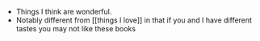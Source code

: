 - Things I think are wonderful.
- Notably different from [[things I love]] in that if you and I have different tastes you may not like these books